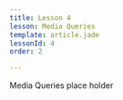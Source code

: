 ```yaml
---
title: Lesson 4
lesson: Media Queries
template: article.jade
lessonId: 4
order: 2

---
```


Media Queries place holder

